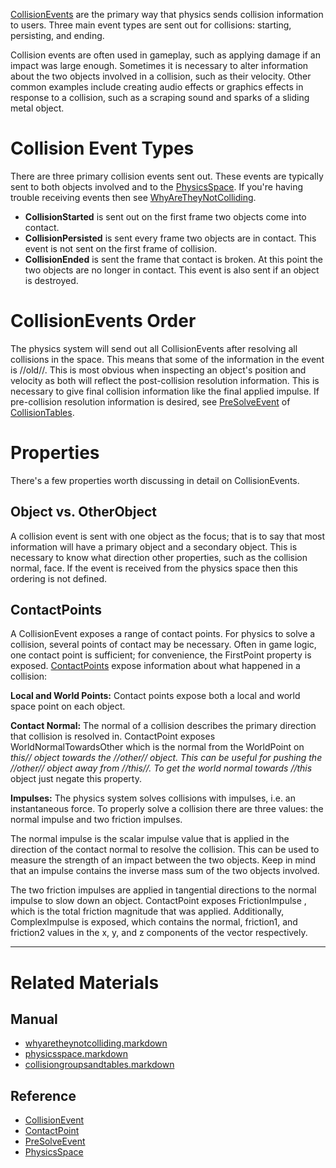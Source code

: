 [ CollisionEvents](https://github.com/ZilchEngine/ZilchDocs/blob/master/code_reference/class_reference/collisionevent.markdown) are the primary way that physics sends collision information to users. Three main event types are sent out for collisions: starting, persisting, and ending.

Collision events are often used in gameplay, such as applying damage if an impact was large enough. Sometimes it is necessary to alter information about the two objects involved in a collision, such as their velocity. Other common examples include creating audio effects or graphics effects in response to a collision, such as a scraping sound and sparks of a sliding metal object.

 #  Collision Event Types
There are three primary collision events sent out. These events are typically sent to both objects involved and to the [PhysicsSpace](https://github.com/ZilchEngine/ZilchDocs/blob/master/zilch_editor_documentation/zeromanual/physics/collisionoverview/physicsspace.markdown). If you're having trouble receiving events then see [WhyAreTheyNotColliding](https://github.com/ZilchEngine/ZilchDocs/blob/master/zilch_editor_documentation/zeromanual/physics/collisionoverview/physicstroubleshooting/whyaretheynotcolliding.markdown).

- **CollisionStarted** is sent out on the first frame two objects come into contact.
- **CollisionPersisted** is sent every frame two objects are in contact. This event is not sent on the first frame of collision.
- **CollisionEnded** is sent the frame that contact is broken. At this point the two objects are no longer in contact. This event is also sent if an object is destroyed.

 #  CollisionEvents Order
The physics system will send out all CollisionEvents after resolving all collisions in the space. This means that some of the information in the event is //old//. This is most obvious when inspecting an object's position and velocity as both will reflect the post-collision resolution information. This is necessary to give final collision information like the final applied impulse. If pre-collision resolution information is desired, see [PreSolveEvent](https://github.com/ZilchEngine/ZilchDocs/blob/master/code_reference/class_reference/presolveevent.markdown) of [CollisionTables](https://github.com/ZilchEngine/ZilchDocs/blob/master/zilch_editor_documentation/zeromanual/physics/collisionoverview/collisiongroupsandtables.markdown).

 #  Properties
There's a few properties worth discussing in detail on CollisionEvents.

 ##  Object vs. OtherObject
A collision event is sent with one object as the focus; that is to say that most information will have a primary object and a secondary object. This is necessary to know what direction other properties, such as the collision normal, face. If the event is received from the physics space then this ordering is not defined.

 ##  ContactPoints
A CollisionEvent exposes a range of contact points. For physics to solve a collision, several points of contact may be necessary. Often in game logic, one contact point is sufficient; for convenience, the FirstPoint  property is exposed. [ ContactPoints](https://github.com/ZilchEngine/ZilchDocs/blob/master/code_reference/class_reference/contactpoint.markdown) expose information about what happened in a collision:

**Local and World Points:** Contact points expose both a local and world space point on each object.

**Contact Normal:** The normal of a collision describes the primary direction that collision is resolved in. ContactPoint exposes WorldNormalTowardsOther  which is the normal from the WorldPoint on *this// object towards the //other// object. This can be useful for pushing the //other// object away from //this//. To get the world normal towards //this* object just negate this property.

**Impulses:** The physics system solves collisions with impulses, i.e. an instantaneous force. To properly solve a collision there are three values: the normal impulse and two friction impulses. 

The normal impulse is the scalar impulse value that is applied in the direction of the contact normal to resolve the collision. This can be used to measure the strength of an impact between the two objects. Keep in mind that an impulse contains the inverse mass sum of the two objects involved.

The two friction impulses are applied in tangential directions to the normal impulse to slow down an object. ContactPoint exposes FrictionImpulse , which is the total friction magnitude that was applied. Additionally, ComplexImpulse  is exposed, which contains the normal, friction1, and friction2 values in the x, y, and z components of the vector respectively.

---
 # Related Materials
 ##  Manual
- [whyaretheynotcolliding.markdown](https://github.com/ZilchEngine/ZilchDocs/blob/master/zilch_editor_documentation/zeromanual/physics/collisionoverview/physicstroubleshooting/whyaretheynotcolliding.markdown)
- [physicsspace.markdown](https://github.com/ZilchEngine/ZilchDocs/blob/master/zilch_editor_documentation/zeromanual/physics/collisionoverview/physicsspace.markdown)
- [collisiongroupsandtables.markdown](https://github.com/ZilchEngine/ZilchDocs/blob/master/zilch_editor_documentation/zeromanual/physics/collisionoverview/collisiongroupsandtables.markdown)
 ##  Reference
- [CollisionEvent](https://github.com/ZilchEngine/ZilchDocs/blob/master/code_reference/class_reference/collisionevent.markdown)
- [ContactPoint](https://github.com/ZilchEngine/ZilchDocs/blob/master/code_reference/class_reference/contactpoint.markdown)
- [PreSolveEvent](https://github.com/ZilchEngine/ZilchDocs/blob/master/code_reference/class_reference/presolveevent.markdown)
- [PhysicsSpace](https://github.com/ZilchEngine/ZilchDocs/blob/master/code_reference/class_reference/physicsspace.markdown) 

 